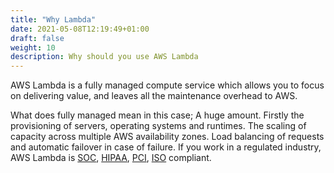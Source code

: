 ```yaml
---
title: "Why Lambda"
date: 2021-05-08T12:19:49+01:00
draft: false
weight: 10
description: Why should you use AWS Lambda
---
```


AWS Lambda is a fully managed compute service which allows you to focus on delivering value, and leaves all the
maintenance overhead to AWS.

What does fully managed mean in this case; A huge amount. Firstly the provisioning of servers, operating systems and 
runtimes. The scaling of capacity across multiple AWS availability zones. Load balancing of requests and automatic failover 
in case of failure. If you work in a regulated industry, AWS Lambda is [SOC](https://aws.amazon.com/compliance/soc-faqs/), 
[HIPAA](https://aws.amazon.com/compliance/hipaa-compliance/), [PCI](https://aws.amazon.com/compliance/pci-dss-level-1-faqs/), 
[ISO](https://aws.amazon.com/compliance/iso-27001-faqs/) compliant.